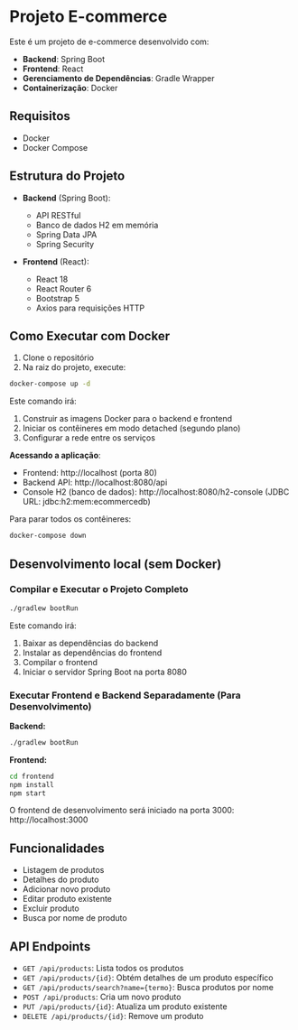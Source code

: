 # Projeto E-commerce

Este é um projeto de e-commerce desenvolvido com:
- **Backend**: Spring Boot
- **Frontend**: React
- **Gerenciamento de Dependências**: Gradle Wrapper
- **Containerização**: Docker

## Requisitos

- Docker
- Docker Compose

## Estrutura do Projeto

- **Backend** (Spring Boot):
  - API RESTful
  - Banco de dados H2 em memória
  - Spring Data JPA
  - Spring Security

- **Frontend** (React):
  - React 18
  - React Router 6
  - Bootstrap 5
  - Axios para requisições HTTP

## Como Executar com Docker

1. Clone o repositório
2. Na raiz do projeto, execute:

```bash
docker-compose up -d
```

Este comando irá:
1. Construir as imagens Docker para o backend e frontend
2. Iniciar os contêineres em modo detached (segundo plano)
3. Configurar a rede entre os serviços

**Acessando a aplicação**:
- Frontend: http://localhost (porta 80)
- Backend API: http://localhost:8080/api
- Console H2 (banco de dados): http://localhost:8080/h2-console (JDBC URL: jdbc:h2:mem:ecommercedb)

Para parar todos os contêineres:
```bash
docker-compose down
```

## Desenvolvimento local (sem Docker)

### Compilar e Executar o Projeto Completo

```bash
./gradlew bootRun
```

Este comando irá:
1. Baixar as dependências do backend
2. Instalar as dependências do frontend
3. Compilar o frontend
4. Iniciar o servidor Spring Boot na porta 8080

### Executar Frontend e Backend Separadamente (Para Desenvolvimento)

**Backend:**
```bash
./gradlew bootRun
```

**Frontend:**
```bash
cd frontend
npm install
npm start
```

O frontend de desenvolvimento será iniciado na porta 3000: http://localhost:3000

## Funcionalidades

- Listagem de produtos
- Detalhes do produto
- Adicionar novo produto
- Editar produto existente
- Excluir produto
- Busca por nome de produto

## API Endpoints

- `GET /api/products`: Lista todos os produtos
- `GET /api/products/{id}`: Obtém detalhes de um produto específico
- `GET /api/products/search?name={termo}`: Busca produtos por nome
- `POST /api/products`: Cria um novo produto
- `PUT /api/products/{id}`: Atualiza um produto existente
- `DELETE /api/products/{id}`: Remove um produto 